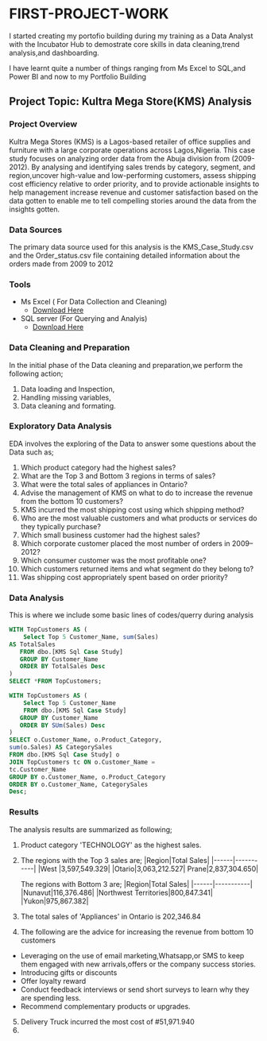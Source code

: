 # FIRST-PROJECT-WORK
 I started creating my portofio building during my training as a Data Analyst with the Incubator Hub to demostrate core skills in data cleaning,trend analysis,and dashboarding.

I have learnt quite a number of things ranging from Ms Excel to SQL,and Power BI and now to my Portfolio Building

## Project Topic: Kultra Mega Store(KMS) Analysis

### Project Overview

Kultra Mega Stores (KMS) is a Lagos-based retailer of office supplies and furniture with a large corporate operations across Lagos,Nigeria. This case study focuses on analyzing order data from the Abuja division from (2009-2012). By analysing and identifying sales trends by category, segment, and region,uncover high-value and low-performing customers, assess shipping cost efficiency relative to order priority, and to provide actionable insights to help management increase revenue and customer satisfaction based on the data gotten to enable me to tell compelling stories around the data from the insights gotten.

### Data Sources
The primary data source used for this analysis is the KMS_Case_Study.csv and the Order_status.csv file containing detailed information about the orders made  from 2009 to 2012

### Tools
- Ms Excel ( For Data Collection and Cleaning)
   -  [Download Here](https://microsoft.com)
- SQL server (For Querying and Analyis)
  -  [Download Here](https://www.microsoft.com/en-us/sql-server/sql-server-downloads)

 ### Data Cleaning and Preparation

 In the initial phase of the Data cleaning and preparation,we perform the following action;
 1. Data loading and Inspection,
 2. Handling missing variables,
 3. Data cleaning and formating.

### Exploratory Data Analysis

EDA involves the exploring of the Data to answer some questions about the Data such as;
1. Which product category had the highest sales?  
2. What are the Top 3 and Bottom 3 regions in terms of sales?  
3. What were the total sales of appliances in Ontario?  
4. Advise the management of KMS on what to do to increase the revenue from the bottom 10 customers?  
5. KMS incurred the most shipping cost using which shipping method?
6. Who are the most valuable customers and what products or services do they typically purchase?  
7. Which small business customer had the highest sales?  
8. Which corporate customer placed the most number of orders in 2009–2012?  
9. Which consumer customer was the most profitable one?  
10. Which customers returned items and what segment do they belong to?  
11. Was shipping cost appropriately spent based on order priority?

### Data Analysis

This is where we include some basic lines of codes/querry during analysis

```SQL
WITH TopCustomers AS (
    Select Top 5 Customer_Name, sum(Sales) 
AS TotalSales
   FROM dbo.[KMS Sql Case Study]
   GROUP BY Customer_Name
   ORDER BY TotalSales Desc
)
SELECT *FROM TopCustomers;

WITH TopCustomers AS (
    Select Top 5 Customer_Name
    FROM dbo.[KMS Sql Case Study]
   GROUP BY Customer_Name
   ORDER BY SUm(Sales) Desc
)
SELECT o.Customer_Name, o.Product_Category,
sum(o.Sales) AS CategorySales
FROM dbo.[KMS Sql Case Study] o
JOIN TopCustomers tc ON o.Customer_Name =
tc.Customer_Name
GROUP BY o.Customer_Name, o.Product_Category
ORDER BY o.Customer_Name, CategorySales
Desc;
```

 ### Results
 
 The analysis results are summarized as following;
 1. Product category 'TECHNOLOGY' as the highest sales.
 2. The regions with the Top 3 sales are;
    |Region|Total Sales|
    |------|-----------|
    |West  |3,597,549.329|
    |Otario|3,063,212.527|
    Prane|2,837,304.650|

    The regions with Bottom 3 are;
    |Region|Total Sales|
    |------|-----------|
    |Nunavut|116,376.486|
    |Northwest Territories|800,847.341|
    |Yukon|975,867.382|
3. The total sales of 'Appliances' in Ontario is 202,346.84
4. The following are the advice for increasing the revenue from bottom 10 customers
  - Leveraging on the use of email marketing,Whatsapp,or SMS to keep them engaged with new arrivals,offers or the company success stories.
  - Introducing gifts or discounts
  - Offer loyalty reward
  - Conduct feedback interviews or send short surveys to learn why they are spending less.
  - Recommend complementary products or upgrades.
5. Delivery Truck incurred the most cost of #51,971.940
6. 
    
